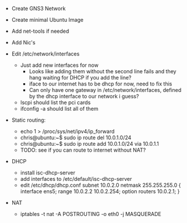 * Create GNS3 Network
* Create minimal Ubuntu Image
* Add net-tools if needed
* Add Nic's
* Edit /etc/network/interfaces
    * Just add new interfaces for now
        * Looks like adding them without the second line fails and they hang waiting for DHCP if you add the line?
        * iface to our internet has to be dhcp for now, need to fix this
        * Can only have one gateway in /etc/network/interfaces, defined by the dhcp interface to our network i guess?
    * lscpi should list the pci cards
    * ifconfig -a should list all of them
* Static routing:
    * echo 1 > /proc/sys/net/ipv4/ip_forward
    * chris@ubuntu:~$ sudo ip route del 10.0.1.0/24
    * chris@ubuntu:~$ sudo ip route add 10.0.1.0/24 via 10.0.1.1
    * TODO: see if you can route to internet without NAT?
* DHCP
    * install isc-dhcp-server
    * add interfaces to /etc/default/isc-dhcp-server
    * edit /etc/dhcp/dhcp.conf
    subnet 10.0.2.0 netmask 255.255.255.0 {
        interface ens5;
        range 10.0.2.2 10.0.2.254;
        option routers 10.0.2.1;
    }

* NAT
    * iptables -t nat -A POSTROUTING -o eth0 -j MASQUERADE
